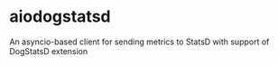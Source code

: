 # aiodogstatsd
An asyncio-based client for sending metrics to StatsD with support of DogStatsD extension
